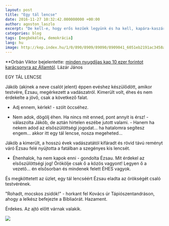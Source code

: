 ```yaml
---
layout: post
title: "Egy tál lencse"
date: 2016-11-27 10:32:42.000000000 +00:00
author: agoston_laszlo
excerpt: "De kell-e, hogy erős kezűek legyünk és ha kell, kapára-kaszára keljen az értelmiség? A haza ellenségei-e azok, akik mondjuk a sztereotípia szerint kevesebb iskolázottsággal, de nagyobb izomtömeggel rendelkeznek?"
categories: blog
tags: [megbékélés, demokrácia]
lang: hu
image: http://kep.index.hu/1/0/890/8909/89090/8909041_6051eb2191ac3458a10de447391ae1ee_wm.jpg
---
```

**Orbán Viktor bejelentette: [minden nyugdíjas kap 10 ezer forintot karácsonyra az Államtól](http://index.hu/gazdasag/2016/11/29/orban_minden_nyugdijas_kap_10_ezer_forintot_karacsonyra/). Lázár János 

EGY TÁL LENCSE 

Jákób (akinek a neve csalót jelent) éppen evéshez készülődött, amikor testvére, Ézsau, megérkezett a vadászatról. Kimerült volt, éhes és nem érdekelte a jövő, csak a következő falat.
 
- Adj ennem, kérlek! - szólt öccséhez. 

- Nem adok, dögölj éhen. Ha nincs mit enned, pont annyit is érsz! - válaszolta Jákób, de aztán hirtelen eszébe jutott valami. - Hanem ha nekem adod az elsőszülöttségi jogodat... ha hatalomra segítesz engem... akkor itt egy tál lencse, nosza megeheted...

Jákób a kimerült, a hosszú évek vadászatától kifáradt és rövid távú reményt váró Ézsau felé nyújtotta a fatálban a szegényes kis lencsét. 

- Éhenhalok, ha nem kapok enni - gondolta Ézsau. Mit érdekel az elsőszülöttségi jog! Örökölje csak ő a közös vagyont! Legyen ő a vezető... én elsősorban és mindenek felett ÉHES vagyok.

És megköttetett az üzlet, egy tál lencséért Ézsau eladta az örökségét csaló testvérének. 

"Rohadt, mocskos zsidók!" - horkant fel Kovács úr Tápiószentandráson, ahogy a lelkész befejezte a Bibliaórát. Hazament. 

Érdekes. Az ajtó előtt várnak valakik.

![](http://agostonlaszlo.hu/images/trudeau.jpg)
